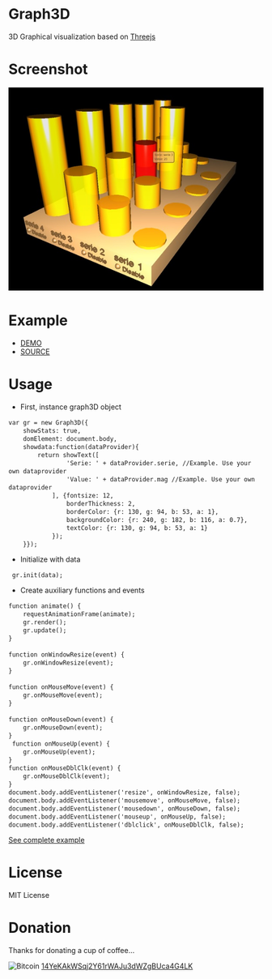 Graph3D
=======
3D Graphical visualization based on [Threejs](https://threejs.org/ "Threejs link")

Screenshot
==========
![Screenshot](https://github.com/vboluda/3d-lab/blob/master/graph3d/example/resources/Screenshot.jpg)

Example
=======
* [DEMO](https://htmlpreview.github.io/?https://github.com/vboluda/3d-lab/tree/master/graph3d/example/example.html "Graph3D demo")
* [SOURCE](https://github.com/vboluda/3d-lab/tree/master/graph3d/lib "Graph3D source")


Usage
=====
* First, instance graph3D object
```
var gr = new Graph3D({
    showStats: true,
    domElement: document.body,
    showdata:function(dataProvider){
        return showText([
                'Serie: ' + dataProvider.serie, //Example. Use your own dataprovider
                'Value: ' + dataProvider.mag //Example. Use your own dataprovider
            ], {fontsize: 12,
                borderThickness: 2,
                borderColor: {r: 130, g: 94, b: 53, a: 1},
                backgroundColor: {r: 240, g: 182, b: 116, a: 0.7},
                textColor: {r: 130, g: 94, b: 53, a: 1}
            });
    }});
```

* Initialize with data
```
 gr.init(data);
```

* Create auxiliary functions and events
```
function animate() {
    requestAnimationFrame(animate);
    gr.render();
    gr.update();
}

function onWindowResize(event) {
    gr.onWindowResize(event);
}

function onMouseMove(event) {
    gr.onMouseMove(event);
}

function onMouseDown(event) {
    gr.onMouseDown(event);
}
 function onMouseUp(event) {
    gr.onMouseUp(event);
}
function onMouseDblClk(event) {
    gr.onMouseDblClk(event);
}
document.body.addEventListener('resize', onWindowResize, false);
document.body.addEventListener('mousemove', onMouseMove, false);
document.body.addEventListener('mousedown', onMouseDown, false);
document.body.addEventListener('mouseup', onMouseUp, false);
document.body.addEventListener('dblclick', onMouseDblClk, false);
```

[See complete example](https://github.com/vboluda/3d-lab/tree/master/graph3d/example "Graph3D example")

License
========
MIT License

Donation
========
Thanks for donating a cup of coffee...

<div>
 <img src="https://upload.wikimedia.org/wikipedia/commons/4/46/Bitcoin.svg" alt="Bitcoin" width="15px" height="15px">
<a href="bitcoin:14YeKAkWSqj2Y61rWAJu3dWZgBUca4G4LK](bitcoin:14YeKAkWSqj2Y61rWAJu3dWZgBUca4G4LK">14YeKAkWSqj2Y61rWAJu3dWZgBUca4G4LK</a>
</div>